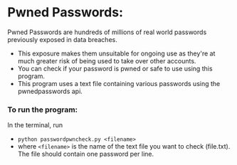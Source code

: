 # Pwned Passwords:
Pwned Passwords are hundreds of millions of real world passwords previously exposed in data breaches. 
  - This exposure makes them unsuitable for ongoing use as they're at much greater risk of being used to take over other accounts. 
  - You can check if your password is pwned or safe to use using this program.
  - This program uses a text file containing various passwords using the pwnedpasswords api.


### To run the program:
In the terminal, run
- `python passwordpwncheck.py <filename>`
- where `<filename>` is the name of the  text file you want to check (file.txt). The file should contain one password per line.
